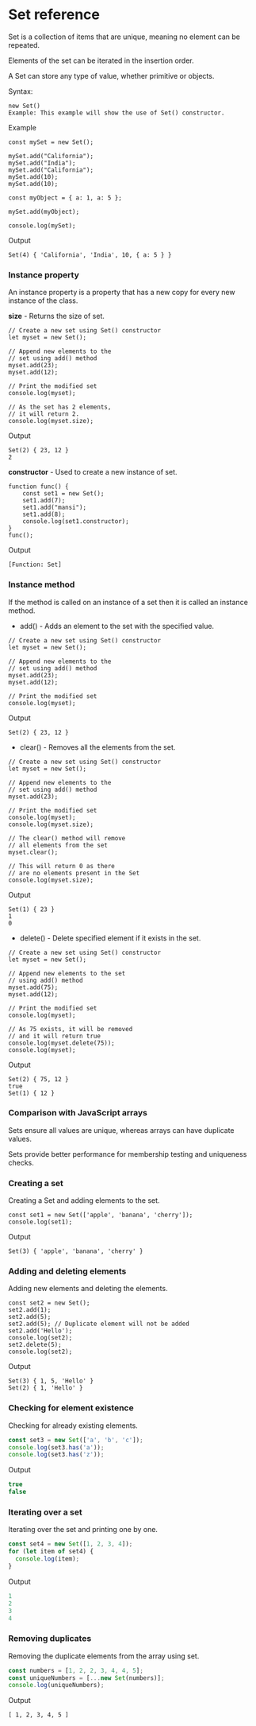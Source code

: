 # Set reference

Set is a collection of items that are unique, meaning no element can be repeated. 

Elements of the set can be iterated in the insertion order. 

A Set can store any type of value, whether primitive or objects.

Syntax:
```
new Set()
Example: This example will show the use of Set() constructor.
```
Example
```
const mySet = new Set();

mySet.add("California");
mySet.add("India");
mySet.add("California");
mySet.add(10);
mySet.add(10);

const myObject = { a: 1, a: 5 };

mySet.add(myObject);

console.log(mySet);
```
Output

`Set(4) { 'California', 'India', 10, { a: 5 } }`

### Instance property

An instance property is a property that has a new copy for every new instance of the class.

**size** - Returns the size of set.
```
// Create a new set using Set() constructor
let myset = new Set();

// Append new elements to the
// set using add() method
myset.add(23);
myset.add(12);

// Print the modified set
console.log(myset);

// As the set has 2 elements,
// it will return 2.
console.log(myset.size);
```
Output
```
Set(2) { 23, 12 }
2
```

**constructor** - Used to create a new instance of set.
```
function func() {
	const set1 = new Set();
	set1.add(7);
	set1.add("mansi");
	set1.add(8);
	console.log(set1.constructor);
}
func();
```
Output

`[Function: Set]`

### Instance method

If the method is called on an instance of a set then it is called an instance method.

- add() - Adds an element to the set with the specified value.
```
// Create a new set using Set() constructor
let myset = new Set();

// Append new elements to the
// set using add() method
myset.add(23);
myset.add(12);

// Print the modified set
console.log(myset);
```
Output

`Set(2) { 23, 12 }`

- clear() - Removes all the elements from the set.
```	
// Create a new set using Set() constructor
let myset = new Set();

// Append new elements to the
// set using add() method
myset.add(23);

// Print the modified set
console.log(myset);
console.log(myset.size);

// The clear() method will remove
// all elements from the set
myset.clear();

// This will return 0 as there
// are no elements present in the Set
console.log(myset.size);
```
Output
```
Set(1) { 23 }
1
0
```
- delete() - Delete specified element if it exists in the set.
```
// Create a new set using Set() constructor
let myset = new Set();

// Append new elements to the set
// using add() method
myset.add(75);
myset.add(12);

// Print the modified set
console.log(myset);

// As 75 exists, it will be removed 
// and it will return true
console.log(myset.delete(75));
console.log(myset);
```
Output
```
Set(2) { 75, 12 }
true
Set(1) { 12 }
```

### Comparison with JavaScript arrays

Sets ensure all values are unique, whereas arrays can have duplicate values.

Sets provide better performance for membership testing and uniqueness checks.

### Creating a set

Creating a Set and adding elements to the set.
```
const set1 = new Set(['apple', 'banana', 'cherry']);
console.log(set1);
```
Output

`Set(3) { 'apple', 'banana', 'cherry' }`

### Adding and deleting elements

Adding new elements and deleting the elements.
```
const set2 = new Set();
set2.add(1);
set2.add(5);
set2.add(5); // Duplicate element will not be added
set2.add('Hello');
console.log(set2); 
set2.delete(5);
console.log(set2);
```
Output
```
Set(3) { 1, 5, 'Hello' }
Set(2) { 1, 'Hello' }
```
### Checking for element existence

Checking for already existing elements.
```js
const set3 = new Set(['a', 'b', 'c']);
console.log(set3.has('a'));
console.log(set3.has('z'));
```
Output
```js
true
false
```
### Iterating over a set

Iterating over the set and printing one by one.
```js
const set4 = new Set([1, 2, 3, 4]);
for (let item of set4) {
  console.log(item);
}
```
Output
```js
1
2
3
4
```
### Removing duplicates

Removing the duplicate elements from the array using set.
```js
const numbers = [1, 2, 2, 3, 4, 4, 5];
const uniqueNumbers = [...new Set(numbers)];
console.log(uniqueNumbers);
```
Output

`[ 1, 2, 3, 4, 5 ]`
